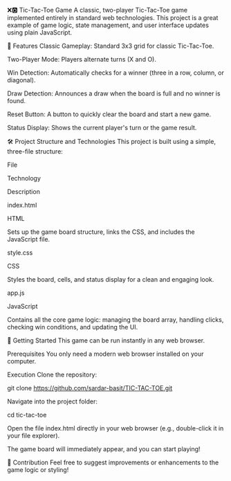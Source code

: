❌🅾️ Tic-Tac-Toe Game
A classic, two-player Tic-Tac-Toe game implemented entirely in standard web technologies. This project is a great example of game logic, state management, and user interface updates using plain JavaScript.

🌟 Features
Classic Gameplay: Standard 3x3 grid for classic Tic-Tac-Toe.

Two-Player Mode: Players alternate turns (X and O).

Win Detection: Automatically checks for a winner (three in a row, column, or diagonal).

Draw Detection: Announces a draw when the board is full and no winner is found.

Reset Button: A button to quickly clear the board and start a new game.

Status Display: Shows the current player's turn or the game result.

🛠️ Project Structure and Technologies
This project is built using a simple, three-file structure:

File

Technology

Description

index.html

HTML

Sets up the game board structure, links the CSS, and includes the JavaScript file.

style.css

CSS

Styles the board, cells, and status display for a clean and engaging look.

app.js

JavaScript

Contains all the core game logic: managing the board array, handling clicks, checking win conditions, and updating the UI.

🚀 Getting Started
This game can be run instantly in any web browser.

Prerequisites
You only need a modern web browser installed on your computer.

Execution
Clone the repository:

git clone https://github.com/sardar-basit/TIC-TAC-TOE.git

Navigate into the project folder:

cd tic-tac-toe

Open the file index.html directly in your web browser (e.g., double-click it in your file explorer).

The game board will immediately appear, and you can start playing!

🤝 Contribution
Feel free to suggest improvements or enhancements to the game logic or styling!
